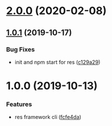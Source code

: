 <a name="2.0.0"></a>
# [2.0.0](https://github.com/easy-team/res-cli/compare/1.0.1...2.0.0) (2020-02-08)



<a name="1.0.1"></a>
## [1.0.1](https://github.com/easy-team/res-cli/compare/1.0.0...1.0.1) (2019-10-17)


### Bug Fixes

* init and npm start for res ([c129a29](https://github.com/easy-team/res-cli/commit/c129a29))



<a name="1.0.0"></a>
# 1.0.0 (2019-10-13)


### Features

* res framework cli ([fcfe4da](https://github.com/easy-team/res-cli/commit/fcfe4da))



